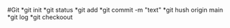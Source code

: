 #Git
*git init
*git status
*git add
*git commit -m "text"
*git hush origin main
*git log
*git checkoout

